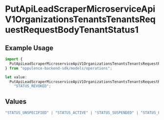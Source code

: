 # PutApiLeadScraperMicroserviceApiV1OrganizationsTenantsTenantsRequestRequestBodyTenantStatus1

## Example Usage

```typescript
import {
  PutApiLeadScraperMicroserviceApiV1OrganizationsTenantsTenantsRequestRequestBodyTenantStatus1,
} from "oppulence-backend-sdk/models/operations";

let value:
  PutApiLeadScraperMicroserviceApiV1OrganizationsTenantsTenantsRequestRequestBodyTenantStatus1 =
    "STATUS_REVOKED";
```

## Values

```typescript
"STATUS_UNSPECIFIED" | "STATUS_ACTIVE" | "STATUS_SUSPENDED" | "STATUS_PENDING_VERIFICATION" | "STATUS_REVOKED" | "STATUS_EXPIRED" | "STATUS_RATE_LIMITED" | "STATUS_PENDING_REVIEW" | "STATUS_DEPRECATED" | "STATUS_MAINTENANCE"
```